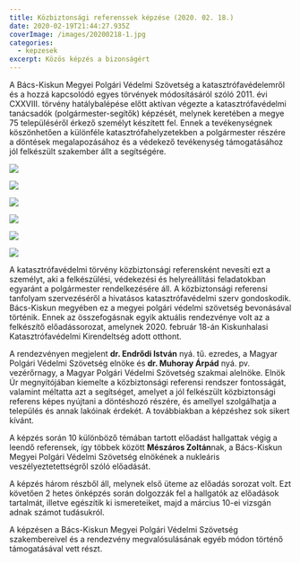 ```yaml
---
title: Közbiztonsági referenssek képzése (2020. 02. 18.)
date: 2020-02-19T21:44:27.935Z
coverImage: /images/20200218-1.jpg
categories:
  - kepzesek
excerpt: Közös képzés a bizonságért
---
```

A Bács-Kiskun Megyei Polgári Védelmi Szövetség a katasztrófavédelemről és a hozzá kapcsolódó egyes törvények módosításáról szóló 2011. évi CXXVIII. törvény hatálybalépése előtt aktívan végezte a katasztrófavédelmi tanácsadók (polgármester-segítők) képzését, melynek keretében a megye 75 településéről érkező személyt készített fel. Ennek a tevékenységnek köszönhetően a különféle katasztrófahelyzetekben a polgármester részére a döntések megalapozásához és a védekező tevékenység támogatásához jól felkészült szakember állt a segítségére. 

![](/images/20200218-2.jpg)

![](/images/20200218-3.jpg)

![](/images/20200218-4.jpg)

![](/images/20200218-5.jpg)

![](/images/20200218-6.jpg)

![](/images/20200218-7.jpg)

A katasztrófavédelmi törvény közbiztonsági referensként nevesíti ezt a személyt, aki a felkészülési, védekezési és helyreállítási feladatokban egyaránt a polgármester rendelkezésére áll. A közbiztonsági referensi tanfolyam szervezéséről a hivatásos katasztrófavédelmi szerv gondoskodik. Bács-Kiskun megyében ez a megyei polgári védelmi szövetség bevonásával történik. Ennek az összefogásnak egyik aktuális rendezvénye volt az a felkészítő előadássorozat, amelynek 2020. február 18-án Kiskunhalasi Katasztrófavédelmi Kirendeltség adott otthont.

A rendezvényen megjelent **dr. Endrődi István** nyá. tű. ezredes, a Magyar Polgári Védelmi Szövetség elnöke és **dr. Muhoray Árpád** nyá. pv. vezérőrnagy, a Magyar Polgári Védelmi Szövetség szakmai alelnöke. Elnök Úr megnyitójában kiemelte a közbiztonsági referensi rendszer fontosságát, valamint méltatta azt a segítséget, amelyet a jól felkészült közbiztonsági referens képes nyújtani a döntéshozó részére, és amellyel szolgálhatja a település és annak lakóinak érdekét. A továbbiakban a képzéshez sok sikert kívánt.

A képzés során 10 különböző témában tartott előadást hallgattak végig a leendő referensek, így többek között **Mészáros Zoltán**nak, a Bács-Kiskun Megyei Polgári Védelmi Szövetség elnökének a nukleáris veszélyeztetettségről szóló előadását.

A képzés három részből áll, melynek első üteme az előadás sorozat volt. Ezt követően 2 hetes önképzés során dolgozzák fel a hallgatók az előadások tartalmát, illetve egészítik ki ismereteiket, majd a március 10-ei vizsgán adnak számot tudásukról.

A képzésen a Bács-Kiskun Megyei Polgári Védelmi Szövetség szakembereivel és a rendezvény megvalósulásának egyéb módon történő támogatásával vett részt.